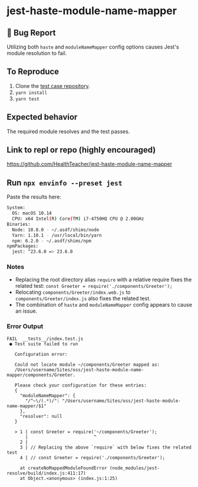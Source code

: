 # jest-haste-module-name-mapper

<!-- Love Jest? Please consider supporting our collective: 👉  https://opencollective.com/jest/donate -->

## 🐛 Bug Report

Utilizing both `haste` and `moduleNameMapper` config options causes Jest's module resolution to fail.

## To Reproduce

1. Clone the [test case repository](https://github.com/HealthTeacher/jest-haste-module-name-mapper).
1. `yarn install`
1. `yarn test`

## Expected behavior

The required module resolves and the test passes.

## Link to repl or repo (highly encouraged)

https://github.com/HealthTeacher/jest-haste-module-name-mapper

## Run `npx envinfo --preset jest`

Paste the results here:

```bash
System:
  OS: macOS 10.14
  CPU: x64 Intel(R) Core(TM) i7-4750HQ CPU @ 2.00GHz
Binaries:
  Node: 10.8.0 - ~/.asdf/shims/node
  Yarn: 1.10.1 - /usr/local/bin/yarn
  npm: 6.2.0 - ~/.asdf/shims/npm
npmPackages:
  jest: ^23.6.0 => 23.6.0
```

### Notes

* Replacing the root directory alias `require` with a relative require fixes the related test: `const Greeter = require('./components/Greeter');`
* Relocating `components/Greeter/index.web.js` to `components/Greeter/index.js` also fixes the related test.
* The combination of `haste` and `moduleNameMapper` config appears to cause an issue.

### Error Output

```
FAIL  __tests__/index.test.js
 ● Test suite failed to run

   Configuration error:

   Could not locate module ~/components/Greeter mapped as:
   /Users/username/Sites/oss/jest-haste-module-name-mapper/components/Greeter.

   Please check your configuration for these entries:
   {
     "moduleNameMapper": {
       "/^~\/(.*)/": "/Users/username/Sites/oss/jest-haste-module-name-mapper/$1"
     },
     "resolver": null
   }

   > 1 | const Greeter = require('~/components/Greeter');
       |                         ^
     2 |
     3 | // Replacing the above `require` with below fixes the related test
     4 | // const Greeter = require('./components/Greeter');

     at createNoMappedModuleFoundError (node_modules/jest-resolve/build/index.js:411:17)
     at Object.<anonymous> (index.js:1:25)
```
